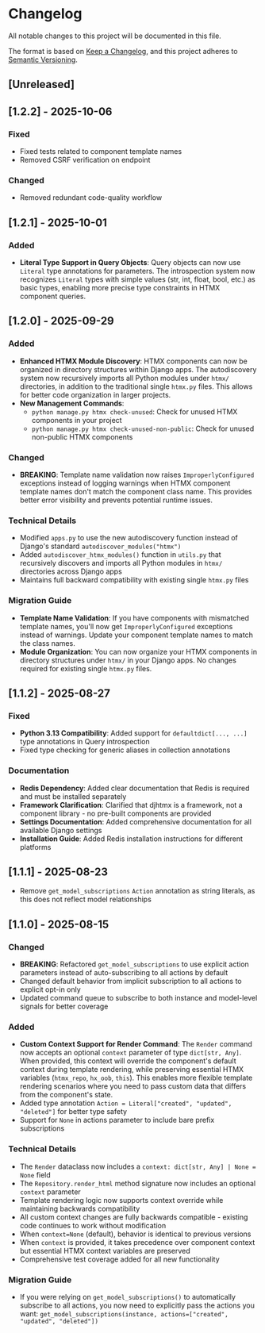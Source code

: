 # Changelog

All notable changes to this project will be documented in this file.

The format is based on [Keep a Changelog](https://keepachangelog.com/en/1.0.0/),
and this project adheres to [Semantic Versioning](https://semver.org/spec/v2.0.0.html).

## [Unreleased]

## [1.2.2] - 2025-10-06

### Fixed
- Fixed tests related to component template names
- Removed CSRF verification on endpoint

### Changed
- Removed redundant code-quality workflow

## [1.2.1] - 2025-10-01

### Added
- **Literal Type Support in Query Objects**: Query objects can now use `Literal` type annotations for parameters. The introspection system now recognizes `Literal` types with simple values (str, int, float, bool, etc.) as basic types, enabling more precise type constraints in HTMX component queries.

## [1.2.0] - 2025-09-29

### Added
- **Enhanced HTMX Module Discovery**: HTMX components can now be organized in directory structures within Django apps. The autodiscovery system now recursively imports all Python modules under `htmx/` directories, in addition to the traditional single `htmx.py` files. This allows for better code organization in larger projects.
- **New Management Commands**:
  - `python manage.py htmx check-unused`: Check for unused HTMX components in your project
  - `python manage.py htmx check-unused-non-public`: Check for unused non-public HTMX components

### Changed
- **BREAKING**: Template name validation now raises `ImproperlyConfigured` exceptions instead of logging warnings when HTMX component template names don't match the component class name. This provides better error visibility and prevents potential runtime issues.

### Technical Details
- Modified `apps.py` to use the new autodiscovery function instead of Django's standard `autodiscover_modules("htmx")`
- Added `autodiscover_htmx_modules()` function in `utils.py` that recursively discovers and imports all Python modules in `htmx/` directories across Django apps
- Maintains full backward compatibility with existing single `htmx.py` files

### Migration Guide
- **Template Name Validation**: If you have components with mismatched template names, you'll now get `ImproperlyConfigured` exceptions instead of warnings. Update your component template names to match the class names.
- **Module Organization**: You can now organize your HTMX components in directory structures under `htmx/` in your Django apps. No changes required for existing single `htmx.py` files.

## [1.1.2] - 2025-08-27

### Fixed
- **Python 3.13 Compatibility**: Added support for `defaultdict[..., ...]` type annotations in Query introspection
- Fixed type checking for generic aliases in collection annotations

### Documentation
- **Redis Dependency**: Added clear documentation that Redis is required and must be installed separately
- **Framework Clarification**: Clarified that djhtmx is a framework, not a component library - no pre-built components are provided
- **Settings Documentation**: Added comprehensive documentation for all available Django settings
- **Installation Guide**: Added Redis installation instructions for different platforms

## [1.1.1] - 2025-08-23

- Remove `get_model_subscriptions` `Action` annotation as string literals, as this does not reflect model relationships

## [1.1.0] - 2025-08-15

### Changed
- **BREAKING**: Refactored `get_model_subscriptions` to use explicit action parameters instead of auto-subscribing to all actions by default
- Changed default behavior from implicit subscription to all actions to explicit opt-in only
- Updated command queue to subscribe to both instance and model-level signals for better coverage

### Added
- **Custom Context Support for Render Command**: The `Render` command now accepts an optional `context` parameter of type `dict[str, Any]`. When provided, this context will override the component's default context during template rendering, while preserving essential HTMX variables (`htmx_repo`, `hx_oob`, `this`). This enables more flexible template rendering scenarios where you need to pass custom data that differs from the component's state.
- Added type annotation `Action = Literal["created", "updated", "deleted"]` for better type safety
- Support for `None` in actions parameter to include bare prefix subscriptions

### Technical Details
- The `Render` dataclass now includes a `context: dict[str, Any] | None = None` field  
- The `Repository.render_html` method signature now includes an optional `context` parameter
- Template rendering logic now supports context override while maintaining backwards compatibility
- All custom context changes are fully backwards compatible - existing code continues to work without modification
- When `context=None` (default), behavior is identical to previous versions
- When `context` is provided, it takes precedence over component context but essential HTMX context variables are preserved
- Comprehensive test coverage added for all new functionality

### Migration Guide
- If you were relying on `get_model_subscriptions()` to automatically subscribe to all actions, you now need to explicitly pass the actions you want: `get_model_subscriptions(instance, actions=["created", "updated", "deleted"])`
